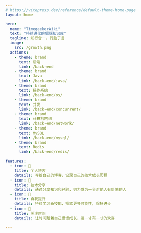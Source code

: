```yaml
---
# https://vitepress.dev/reference/default-theme-home-page
layout: home

hero:
  name: "TimegeekerWiki"
  text: "持续进化的后端知识库"
  tagline: 知行合一，行胜于言
  image:
    src: /growth.png
  actions:
    - theme: brand
      text: 后端
      link: /back-end
    - theme: brand
      text: Java
      link: /back-end/java/
    - theme: brand
      text: 操作系统
      link: /back-end/os/
    - theme: brand
      text: 并发
      link: /back-end/concurrent/
    - theme: brand
      text: 计算机网络
      link: /back-end/network/
    - theme: brand
      text: MySQL
      link: /back-end/mysql/
    - theme: brand
      text: Redis
      link: /back-end/redis/

features:
  - icon: 📝
    title: 个人博客
    details: 写给自己的博客，记录自己的技术成长历程
  - icon: 👏
    title: 技术分享
    details: 通过分享知识和经验，努力成为一个对他人有价值的人
  - icon: 🔭
    title: 自我提升
    details: 持续学习新技能，探索更多可能性，保持进步
  - icon: 📸
    title: 关注时间
    details: 让时间陪着自己慢慢成长，进一寸有一寸的欢喜

---
```


<style>
:root {
  --vp-home-hero-name-color: transparent;
  --vp-home-hero-name-background: -webkit-linear-gradient(120deg, #bd34fe 30%, #41d1ff);

  /* 新增的变量用于图片尺寸控制 */
  --vp-home-hero-image-width: 500px; 
  --vp-home-hero-image-height: 300px; 
}

@media (min-width: 640px) {
  :root {
    --vp-home-hero-image-filter: blur(56px);
  }
}

@media (min-width: 960px) {
  :root {
    --vp-home-hero-image-filter: blur(68px);
  }
}

/* 使用更高优先级的选择器并加上 !important */
.vp-home .vp-home-hero img,
.image-src {
  width: var(--vp-home-hero-image-width) !important;
  height: var(--vp-home-hero-image-height) !important;
  max-width: unset !important; /* 取消原有的 max-width 限制 */
  max-height: unset !important; /* 取消原有的 max-height 限制 */
}
</style>

